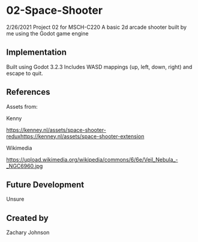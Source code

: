 # 02-Space-Shooter
2/26/2021
Project 02 for MSCH-C220
A basic 2d arcade shooter built by me using the Godot game engine

## Implementation
Built using Godot 3.2.3
Includes WASD mappings (up, left, down, right) and escape to quit.

## References
Assets from:

Kenny

https://kenney.nl/assets/space-shooter-reduxhttps://kenney.nl/assets/space-shooter-extension


Wikimedia

https://upload.wikimedia.org/wikipedia/commons/6/6e/Veil_Nebula_-_NGC6960.jpg

## Future Development
Unsure

## Created by 
Zachary Johnson
```
